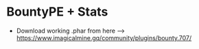 # BountyPE + Stats

 - Download working .phar from here --> https://www.imagicalmine.gq/community/plugins/bounty.707/

